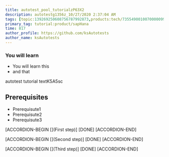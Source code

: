 ```yaml
---
title: autotest_pool_tutorialzP63X2
description: autotestg1356z_10/27/2020 2:37:04 AM
tags: [topic:139269250608756787992873,products:tech/73554900100700000996,tutorial:experience/advanced]
primary_tag: tutorial:product/sapHana
time: 817
author_profile: https://github.com/ksAutotests
author_name: ksAutotests
---
```

### You will learn
- You will learn this
- and that

autotest tutorial textK5A5sc

## Prerequisites
- Prerequisute1
- Prerequisute2
- Prerequisute3

[ACCORDION-BEGIN [](First step)]
[DONE]
[ACCORDION-END]

[ACCORDION-BEGIN [](Second step)]
[DONE]
[ACCORDION-END]

[ACCORDION-BEGIN [](Third step)]
[DONE]
[ACCORDION-END]

